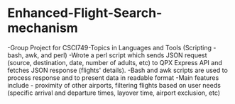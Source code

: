 # Enhanced-Flight-Search-mechanism
-Group Project for CSCI749-Topics in Languages and Tools (Scripting - bash, awk, and perl) -Wrote a perl script which sends JSON request (source, destination, date, number of adults, etc) to QPX Express API and fetches JSON response (flights' details). -Bash and awk scripts are used to process response and to present data in readable format -Main features include - proximity of other airports, filtering flights based on user needs (specific arrival and departure times, layover time, airport exclusion, etc)
